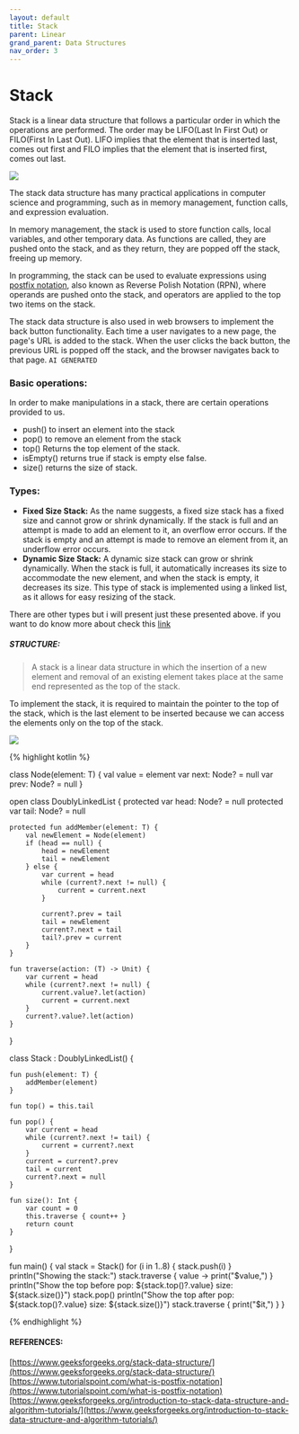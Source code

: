 ```yaml
---
layout: default
title: Stack
parent: Linear
grand_parent: Data Structures
nav_order: 3
---
```

<script src="https://unpkg.com/kotlin-playground@1" data-selector="code"></script>
# Stack

Stack is a linear data structure that follows a particular order in which the operations are performed. The order may be LIFO(Last In First Out) or FILO(First In Last Out). LIFO implies that the element that is inserted last, comes out first and FILO implies that the element that is inserted first, comes out last.


![](https://media.geeksforgeeks.org/wp-content/cdn-uploads/20221219100314/stack.drawio2.png)

The stack data structure has many practical applications in computer science and programming, such as in memory management, function calls, and expression evaluation.

In memory management, the stack is used to store function calls, local variables, and other temporary data. As functions are called, they are pushed onto the stack, and as they return, they are popped off the stack, freeing up memory.

In programming, the stack can be used to evaluate expressions using [postfix notation](https://www.tutorialspoint.com/what-is-postfix-notation), also known as Reverse Polish Notation (RPN), where operands are pushed onto the stack, and operators are applied to the top two items on the stack.

The stack data structure is also used in web browsers to implement the back button functionality. Each time a user navigates to a new page, the page's URL is added to the stack. When the user clicks the back button, the previous URL is popped off the stack, and the browser navigates back to that page.  `AI GENERATED`

### Basic operations:
In order to make manipulations in a stack, there are certain operations provided to us.

- push() to insert an element into the stack
- pop() to remove an element from the stack
- top() Returns the top element of the stack.
- isEmpty() returns true if stack is empty else false.
- size() returns the size of stack.

### Types:
- **Fixed Size Stack:** As the name suggests, a fixed size stack has a fixed size and cannot grow or shrink dynamically. If the stack is full and an attempt is made to add an element to it, an overflow error occurs. If the stack is empty and an attempt is made to remove an element from it, an underflow error occurs.
- **Dynamic Size Stack:** A dynamic size stack can grow or shrink dynamically. When the stack is full, it automatically increases its size to accommodate the new element, and when the stack is empty, it decreases its size. This type of stack is implemented using a linked list, as it allows for easy resizing of the stack.

There are other types but i will present just these presented above. if you want to do know more about check this [link](https://www.geeksforgeeks.org/introduction-to-stack-data-structure-and-algorithm-tutorials/)

##### STRUCTURE: 
> A stack is a linear data structure in which the insertion of a new element and removal of an existing element takes place at the same end represented as the top of the stack.

To implement the stack, it is required to maintain the pointer to the top of the stack, which is the last element to be inserted because we can access the elements only on the top of the stack.

![](https://media.geeksforgeeks.org/wp-content/uploads/20220714004311/Stack-660x566.png)

{% highlight kotlin %}

class Node<T>(element: T) {
    val value = element
    var next: Node<T>? = null
    var prev: Node<T>? = null
}

open class DoublyLinkedList<T> {
    protected var head: Node<T>? = null
    protected var tail: Node<T>? = null

    protected fun addMember(element: T) {
        val newElement = Node(element)
        if (head == null) {
            head = newElement
            tail = newElement
        } else {
            var current = head
            while (current?.next != null) {
                current = current.next
            }

            current?.prev = tail
            tail = newElement
            current?.next = tail
            tail?.prev = current
        }
    }

    fun traverse(action: (T) -> Unit) {
        var current = head
        while (current?.next != null) {
            current.value?.let(action)
            current = current.next
        }
        current?.value?.let(action)
    }
}

class Stack<T> : DoublyLinkedList<T>() {

    fun push(element: T) {
        addMember(element)
    }

    fun top() = this.tail

    fun pop() {
        var current = head
        while (current?.next != tail) {
            current = current?.next
        }
        current = current?.prev
        tail = current
        current?.next = null
    }

    fun size(): Int {
        var count = 0
        this.traverse { count++ }
        return count
    }
}

fun main() {
    val stack = Stack<Int>()
    for (i in 1..8) {
        stack.push(i)
    }
    println("Showing the stack:")
    stack.traverse { value ->
        print("$value,")
    }
    println("Show the top before pop: ${stack.top()?.value} size: ${stack.size()}")
    stack.pop()
    println("Show the top after pop: ${stack.top()?.value} size: ${stack.size()}")
    stack.traverse {
        print("$it,")
    }
}

{% endhighlight %}

#### REFERENCES:
[https://www.geeksforgeeks.org/stack-data-structure/](https://www.geeksforgeeks.org/stack-data-structure/)  
[https://www.tutorialspoint.com/what-is-postfix-notation](https://www.tutorialspoint.com/what-is-postfix-notation)
[https://www.geeksforgeeks.org/introduction-to-stack-data-structure-and-algorithm-tutorials/](https://www.geeksforgeeks.org/introduction-to-stack-data-structure-and-algorithm-tutorials/) 